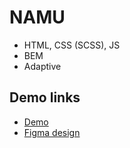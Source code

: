 # NAMU

- HTML, CSS (SCSS), JS
- BEM
- Adaptive

## Demo links

- [Demo](https://AndriiZakharenko.github.io/namu/)
- [Figma design](https://www.figma.com/file/cRBCqE06cDrY3s4jX7h3iY/%D0%9D%D0%90%D0%9C%D0%A3-(Edit)?node-id=0%3A1)

